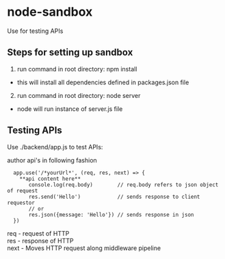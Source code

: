 # node-sandbox
Use for testing APIs

## Steps for setting up sandbox
1. run command in root directory: npm install
  - this will install all dependencies defined in packages.json file
2. run command in root directory: node server
  - node will run instance of server.js file

## Testing APIs
Use ./backend/app.js to test APIs:

author api's in following fashion  
```
  app.use('/*yourUrl*', (req, res, next) => {     
    **api content here**
       console.log(req.body)        // req.body refers to json object of request
       res.send('Hello')            // sends response to client requestor
       // or
       res.json({message: 'Hello'}) // sends response in json
  })
```
 req - request of HTTP  
 res - response of HTTP  
 next - Moves HTTP request along middleware pipeline  
 
      
